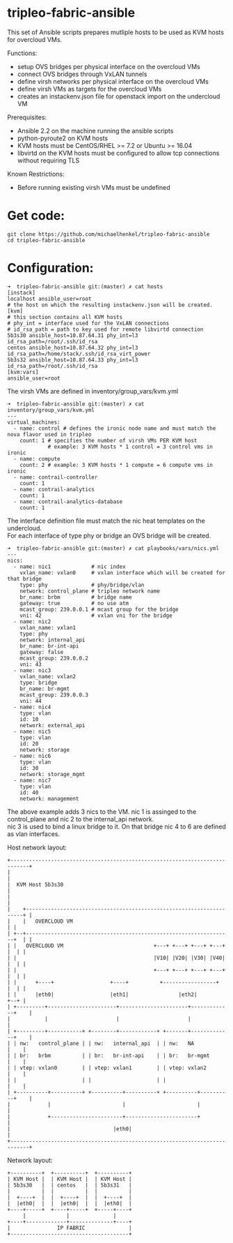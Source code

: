 # tripleo-fabric-ansible
This set of Ansible scripts prepares mutliple hosts to be used as KVM hosts for overcloud VMs.    

Functions:    
- setup OVS bridges per physical interface on the overcloud VMs    
- connect OVS bridges through VxLAN tunnels    
- define virsh networks per physical interface on the overcloud VMs    
- define virsh VMs as targets for the overcloud VMs    
- creates an instackenv.json file for openstack import on the undercloud VM    

Prerequisites:    
- Ansible 2.2 on the machine running the ansible scripts    
- python-pyroute2 on KVM hosts
- KVM hosts must be CentOS/RHEL >= 7.2 or Ubuntu >= 16.04    
- libvirtd on the KVM hosts must be configured to allow tcp connections without requiring TLS    

Known Restrictions:    
- Before running existing virsh VMs must be undefined    

# Get code:    
```
git clone https://github.com/michaelhenkel/tripleo-fabric-ansible
cd tripleo-fabric-ansible
```
# Configuration:    
```
➜  tripleo-fabric-ansible git:(master) ✗ cat hosts
[instack]
localhost ansible_user=root
# the host on which the resulting instackenv.json will be created. 
[kvm]
# this section contains all KVM hosts
# phy_int = interface used for the VxLAN connections
# id_rsa_path = path to key used for remote libvirtd connection
5b3s30 ansible_host=10.87.64.31 phy_int=l3 id_rsa_path=/root/.ssh/id_rsa
centos ansible_host=10.87.64.32 phy_int=l3 id_rsa_path=/home/stack/.ssh/id_rsa_virt_power
5b3s32 ansible_host=10.87.64.33 phy_int=l3 id_rsa_path=/root/.ssh/id_rsa
[kvm:vars]
ansible_user=root
```

The virsh VMs are defined in inventory/group_vars/kvm.yml
```
➜  tripleo-fabric-ansible git:(master) ✗ cat inventory/group_vars/kvm.yml
---
virtual_machines:
  - name: control # defines the ironic node name and must match the nova flavor used in tripleo
    count: 1 # specifies the number of virsh VMs PER KVM host 
             # example: 3 KVM hosts * 1 control = 3 control vms in ironic
  - name: compute
    count: 2 # example: 3 KVM hosts * 1 compute = 6 compute vms in ironic 
  - name: contrail-controller
    count: 1
  - name: contrail-analytics
    count: 1
  - name: contrail-analytics-database
    count: 1
```

The interface definition file must match the nic heat templates on the undercloud.    
For each interface of type phy or bridge an OVS bridge will be created.    
```
➜  tripleo-fabric-ansible git:(master) ✗ cat playbooks/vars/nics.yml
---
nics:
  - name: nic1             # nic index 
    vxlan_name: vxlan0     # vxlan interface which will be created for that bridge
    type: phy              # phy/bridge/vlan
    network: control_plane # tripleo network name
    br_name: brbm          # bridge name
    gateway: true          # no use atm 
    mcast_group: 239.0.0.1 # mcast group for the bridge
    vni: 42                # vxlan vni for the bridge
  - name: nic2
    vxlan_name: vxlan1
    type: phy
    network: internal_api
    br_name: br-int-api
    gateway: false
    mcast_group: 239.0.0.2
    vni: 43
  - name: nic3
    vxlan_name: vxlan2
    type: bridge
    br_name: br-mgmt
    mcast_group: 239.0.0.3
    vni: 44
  - name: nic4
    type: vlan
    id: 10
    network: external_api
  - name: nic5
    type: vlan
    id: 20
    network: storage
  - name: nic6
    type: vlan
    id: 30
    network: storage_mgmt
  - name: nic7
    type: vlan
    id: 40
    network: management
```
The above example adds 3 nics to the VM. nic 1 is assinged to the control_plane and nic 2 to the internal_api network.    
nic 3 is used to bind a linux bridge to it. On that bridge nic 4 to 6 are defined as vlan interfaces.    

Host network layout:    
```
+----------------------------------------------------------------------------+
|                                                                            |
|  KVM Host 5b3s30                                                           |
|                                                                            |
|    +---------------------------------------------------------------------+ |
|    |   OVERCLOUD VM                                                      | |
| +--+------------------------------------------------------------------+  | |
| |   OVERCLOUD VM                             +---+ +---+ +---+ +---+  |  | |
| |                                            |V10| |V20| |V30| |V40|  |  | |
| |                                            +---+ +---+ +---+ +---+  |  | |
| |      +----+                  +----+          +-----------------+    |  | |
| |      |eth0|                  |eth1|                |eth2|           +--+ |
| +---------+----------------------+----------------------+-------------+    |
|           |                      |                      |                  |
| +---------+-----------+ +--------+------------+ +-------+-------------+    |
| | nw:   control_plane | | nw:   internal_api  | | nw:   NA            |    |
| | br:   brbm          | | br:   br-int-api    | | br:   br-mgmt       |    |
| | vtep: vxlan0        | | vtep: vxlan1        | | vtep: vxlan2        |    |
| |                     | |                     | |                     |    |
| +----------+----------+ +----------+----------+ +----------+----------+    |
|            |                       |                       |               |
|            +-----------------------+-----------------------+               |
|                                 |eth0|                                     |
+----------------------------------------------------------------------------+
```

Network layout:
```
+----------+  +----------+  +----------+
| KVM Host |  | KVM Host |  | KVM Host |
| 5b3s30   |  | centos   |  | 5b3s31   |
|          |  |          |  |          |
|  +----+  |  |  +----+  |  |  +----+  |
|  |eth0|  |  |  |eth0|  |  |  |eth0|  |
+----+-----+  +----+-----+  +-----+----+
     |             |              |
+----+-------------+--------------+----+
|               IP FABRIC              |
+--------------------------------------+
```
